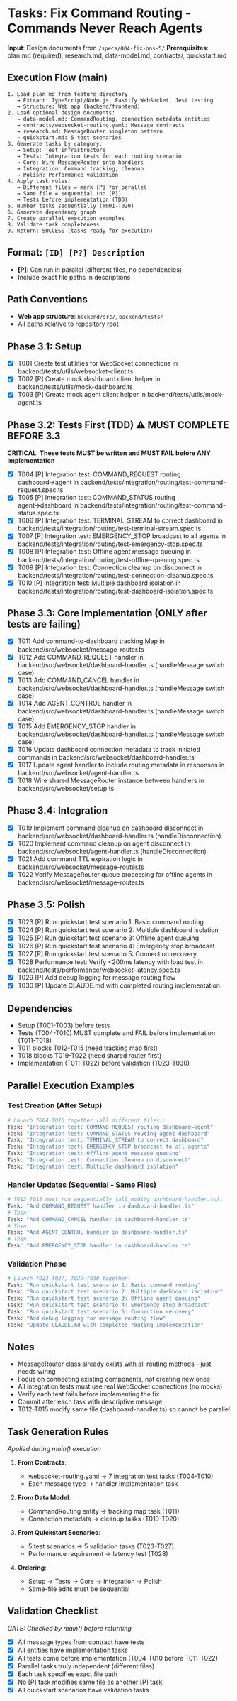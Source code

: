 # Tasks: Fix Command Routing - Commands Never Reach Agents

**Input**: Design documents from `/specs/004-fix-ons-5/`
**Prerequisites**: plan.md (required), research.md, data-model.md, contracts/, quickstart.md

## Execution Flow (main)
```
1. Load plan.md from feature directory
   → Extract: TypeScript/Node.js, Fastify WebSocket, Jest testing
   → Structure: Web app (backend/frontend)
2. Load optional design documents:
   → data-model.md: CommandRouting, connection metadata entities
   → contracts/websocket-routing.yaml: Message contracts
   → research.md: MessageRouter singleton pattern
   → quickstart.md: 5 test scenarios
3. Generate tasks by category:
   → Setup: Test infrastructure
   → Tests: Integration tests for each routing scenario
   → Core: Wire MessageRouter into handlers
   → Integration: Command tracking, cleanup
   → Polish: Performance validation
4. Apply task rules:
   → Different files = mark [P] for parallel
   → Same file = sequential (no [P])
   → Tests before implementation (TDD)
5. Number tasks sequentially (T001-T020)
6. Generate dependency graph
7. Create parallel execution examples
8. Validate task completeness
9. Return: SUCCESS (tasks ready for execution)
```

## Format: `[ID] [P?] Description`
- **[P]**: Can run in parallel (different files, no dependencies)
- Include exact file paths in descriptions

## Path Conventions
- **Web app structure**: `backend/src/`, `backend/tests/`
- All paths relative to repository root

## Phase 3.1: Setup
- [x] T001 Create test utilities for WebSocket connections in backend/tests/utils/websocket-client.ts
- [x] T002 [P] Create mock dashboard client helper in backend/tests/utils/mock-dashboard.ts
- [x] T003 [P] Create mock agent client helper in backend/tests/utils/mock-agent.ts

## Phase 3.2: Tests First (TDD) ⚠️ MUST COMPLETE BEFORE 3.3
**CRITICAL: These tests MUST be written and MUST FAIL before ANY implementation**
- [x] T004 [P] Integration test: COMMAND_REQUEST routing dashboard→agent in backend/tests/integration/routing/test-command-request.spec.ts
- [x] T005 [P] Integration test: COMMAND_STATUS routing agent→dashboard in backend/tests/integration/routing/test-command-status.spec.ts
- [x] T006 [P] Integration test: TERMINAL_STREAM to correct dashboard in backend/tests/integration/routing/test-terminal-stream.spec.ts
- [x] T007 [P] Integration test: EMERGENCY_STOP broadcast to all agents in backend/tests/integration/routing/test-emergency-stop.spec.ts
- [x] T008 [P] Integration test: Offline agent message queuing in backend/tests/integration/routing/test-offline-queuing.spec.ts
- [x] T009 [P] Integration test: Connection cleanup on disconnect in backend/tests/integration/routing/test-connection-cleanup.spec.ts
- [x] T010 [P] Integration test: Multiple dashboard isolation in backend/tests/integration/routing/test-dashboard-isolation.spec.ts

## Phase 3.3: Core Implementation (ONLY after tests are failing)
- [x] T011 Add command-to-dashboard tracking Map in backend/src/websocket/message-router.ts
- [x] T012 Add COMMAND_REQUEST handler in backend/src/websocket/dashboard-handler.ts (handleMessage switch case)
- [x] T013 Add COMMAND_CANCEL handler in backend/src/websocket/dashboard-handler.ts (handleMessage switch case)
- [x] T014 Add AGENT_CONTROL handler in backend/src/websocket/dashboard-handler.ts (handleMessage switch case)
- [x] T015 Add EMERGENCY_STOP handler in backend/src/websocket/dashboard-handler.ts (handleMessage switch case)
- [x] T016 Update dashboard connection metadata to track initiated commands in backend/src/websocket/dashboard-handler.ts
- [x] T017 Update agent handler to include routing metadata in responses in backend/src/websocket/agent-handler.ts
- [x] T018 Wire shared MessageRouter instance between handlers in backend/src/websocket/setup.ts

## Phase 3.4: Integration
- [x] T019 Implement command cleanup on dashboard disconnect in backend/src/websocket/dashboard-handler.ts (handleDisconnection)
- [x] T020 Implement command cleanup on agent disconnect in backend/src/websocket/agent-handler.ts (handleDisconnection)
- [x] T021 Add command TTL expiration logic in backend/src/websocket/message-router.ts
- [x] T022 Verify MessageRouter queue processing for offline agents in backend/src/websocket/message-router.ts

## Phase 3.5: Polish
- [x] T023 [P] Run quickstart test scenario 1: Basic command routing
- [x] T024 [P] Run quickstart test scenario 2: Multiple dashboard isolation
- [x] T025 [P] Run quickstart test scenario 3: Offline agent queuing
- [x] T026 [P] Run quickstart test scenario 4: Emergency stop broadcast
- [x] T027 [P] Run quickstart test scenario 5: Connection recovery
- [x] T028 Performance test: Verify <200ms latency with load test in backend/tests/performance/websocket-latency.spec.ts
- [x] T029 [P] Add debug logging for message routing flow
- [x] T030 [P] Update CLAUDE.md with completed routing implementation

## Dependencies
- Setup (T001-T003) before tests
- Tests (T004-T010) MUST complete and FAIL before implementation (T011-T018)
- T011 blocks T012-T015 (need tracking map first)
- T018 blocks T019-T022 (need shared router first)
- Implementation (T011-T022) before validation (T023-T030)

## Parallel Execution Examples

### Test Creation (After Setup)
```bash
# Launch T004-T010 together (all different files):
Task: "Integration test: COMMAND_REQUEST routing dashboard→agent"
Task: "Integration test: COMMAND_STATUS routing agent→dashboard"
Task: "Integration test: TERMINAL_STREAM to correct dashboard"
Task: "Integration test: EMERGENCY_STOP broadcast to all agents"
Task: "Integration test: Offline agent message queuing"
Task: "Integration test: Connection cleanup on disconnect"
Task: "Integration test: Multiple dashboard isolation"
```

### Handler Updates (Sequential - Same Files)
```bash
# T012-T015 must run sequentially (all modify dashboard-handler.ts):
Task: "Add COMMAND_REQUEST handler in dashboard-handler.ts"
# Then:
Task: "Add COMMAND_CANCEL handler in dashboard-handler.ts"
# Then:
Task: "Add AGENT_CONTROL handler in dashboard-handler.ts"
# Then:
Task: "Add EMERGENCY_STOP handler in dashboard-handler.ts"
```

### Validation Phase
```bash
# Launch T023-T027, T029-T030 together:
Task: "Run quickstart test scenario 1: Basic command routing"
Task: "Run quickstart test scenario 2: Multiple dashboard isolation"
Task: "Run quickstart test scenario 3: Offline agent queuing"
Task: "Run quickstart test scenario 4: Emergency stop broadcast"
Task: "Run quickstart test scenario 5: Connection recovery"
Task: "Add debug logging for message routing flow"
Task: "Update CLAUDE.md with completed routing implementation"
```

## Notes
- MessageRouter class already exists with all routing methods - just needs wiring
- Focus on connecting existing components, not creating new ones
- All integration tests must use real WebSocket connections (no mocks)
- Verify each test fails before implementing the fix
- Commit after each task with descriptive message
- T012-T015 modify same file (dashboard-handler.ts) so cannot be parallel

## Task Generation Rules
*Applied during main() execution*

1. **From Contracts**:
   - websocket-routing.yaml → 7 integration test tasks (T004-T010)
   - Each message type → handler implementation task

2. **From Data Model**:
   - CommandRouting entity → tracking map task (T011)
   - Connection metadata → cleanup tasks (T019-T020)

3. **From Quickstart Scenarios**:
   - 5 test scenarios → 5 validation tasks (T023-T027)
   - Performance requirement → latency test (T028)

4. **Ordering**:
   - Setup → Tests → Core → Integration → Polish
   - Same-file edits must be sequential

## Validation Checklist
*GATE: Checked by main() before returning*

- [x] All message types from contract have tests
- [x] All entities have implementation tasks
- [x] All tests come before implementation (T004-T010 before T011-T022)
- [x] Parallel tasks truly independent (different files)
- [x] Each task specifies exact file path
- [x] No [P] task modifies same file as another [P] task
- [x] All quickstart scenarios have validation tasks